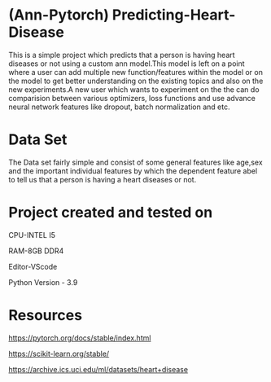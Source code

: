 # (Ann-Pytorch) Predicting-Heart-Disease

This is a simple project which predicts that a person is having heart diseases or not using a custom ann model.This model is left on a point where a user can add multiple new function/features within the model or on the model to get better understanding on the existing topics and also on the new experiments.A new user which wants to experiment on the the can do comparision between various optimizers, loss functions and use advance neural network features like dropout, batch normalization and etc. 

# Data Set
The Data set fairly simple and consist of some general features like age,sex and the important individual features by which the dependent feature abel to tell us that a person is having a heart diseases or not.

# Project created and tested on
CPU-INTEL I5

RAM-8GB DDR4 

Editor-VScode

Python Version - 3.9

# Resources
https://pytorch.org/docs/stable/index.html

https://scikit-learn.org/stable/

https://archive.ics.uci.edu/ml/datasets/heart+disease
